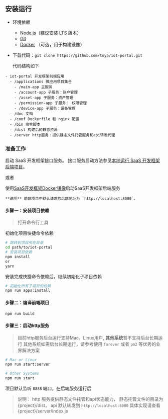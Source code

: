 ## 安装运行

- 环境依赖

  - [Node.js](https://nodejs.org/en/)（建议安装 LTS 版本）
  - [Git](https://git-scm.com/)
  - [Docker](https://www.docker.com) （可选，用于构建镜像）

- 下载代码：`git clone https://github.com/tuya/iot-portal.git`
  
  代码结构如下

```
- iot-portal 开发框架前端应用
  - /applications 微应用项目集合
    - /main-app 主服务
    - /account-app 子服务：账户管理
    - /asset-app 子服务：资产管理
    - /permission-app 子服务： 权限管理
    - /device-app 子服务：设备管理
  - /doc 文档
  - /conf Dockerfile 和 nginx 配置
  - /bin 命令脚本
  - /dist 构建后的静态资源
  - /server http服务：提供静态文件托管服务和api转发代理
```

### 准备工作

启动 SaaS 开发框架接口服务。
接口服务启动方法参见[本地运行 SaaS 开发框架后端项目](https://github.com/tuya/iot-suite-server/blob/4a14fbb61206fcec1c578b7fe9bf133439f1661d/README_zh.md)。

或者

使用[SaaS开发框架Docker镜像](https://developer.tuya.com/cn/docs/iot/SaaSDevelopmentFramework_Image?id=Kapsg7pttb8f2)启动SaaS开发框架后端服务

	**说明** 前端项目中默认请求的后端地址为 `http://localhost:8080`。

#### 步骤一：安装项目依赖

> 打开命令行工具

初始化项目快捷命令依赖
```bash
# 跳转到项目所在目录
cd path/to/iot-portal
# 安装项目依赖
npm install
or
yarn
```

安装完成快捷命令依赖后，继续初始化子项目依赖
```bash
# 初始化所有子项目的依赖
npm run apps:install
```

#### 步骤二：编译前端项目

```bash
npm run build
```

#### 步骤三：启动http服务

> 目前http服务后台运行支持Mac，Linux用户, **其他系统**暂不支持后台长期运行
其他系统如需后台长期运行，请参考使用 `forever` 或者 `pm2` 等优秀的业界解决方案

```bash
# Mac or Linux
npm run start:server

# Other Systems
npm run start
```
项目默认监听 `8888` 端口，在后端服务运行后

> 说明： http 服务提供静态文件托管和api状态能力，
静态托管文件的目录为 {project}/dist，
api 默认转发到 `http://localhost:8080`
具体实现请查看 {project}/server/index.js
